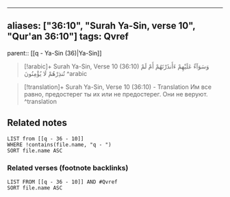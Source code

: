 
---
aliases: ["36:10", "Surah Ya-Sin, verse 10", "Qur'an 36:10"]
tags: Qvref
---

parent:: [[q - Ya-Sin (36)|Ya-Sin]]

> [!arabic]+ Surah Ya-Sin, Verse 10 (36:10)
> <span class="quran-arabic">وَسَوَآءٌ عَلَيْهِمْ ءَأَنذَرْتَهُمْ أَمْ لَمْ تُنذِرْهُمْ لَا يُؤْمِنُونَ</span>
^arabic

> [!translation]+ Surah Ya-Sin, Verse 10 (36:10) - Translation
> Им все равно, предостерег ты их или не предостерег. Они не веруют.
^translation



## Related notes
```dataview
LIST from [[q - 36 - 10]]
WHERE !contains(file.name, "q - ")
SORT file.name ASC
```

### Related verses (footnote backlinks)
```dataview
LIST FROM [[q - 36 - 10]] AND #Qvref
SORT file.name ASC
```

